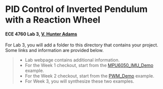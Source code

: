 # PID Control of Inverted Pendulum with a Reaction Wheel
#### ECE 4760 Lab 3, [V. Hunter Adams](https://vanhunteradams.com/)

For Lab 3, you will add a folder to this directory that contains your project. Some links and information are provided below.

> - Lab webpage contains additional information.
> - For the Week 1 checkout, start from the [MPU6050_IMU_Demo](MPU6050_IMU_Demo) example.
> - For the Week 2 checkout, start from the [PWM_Demo](PWM_Demo) example.
> - For Week 3, you will synthesize these two examples.
